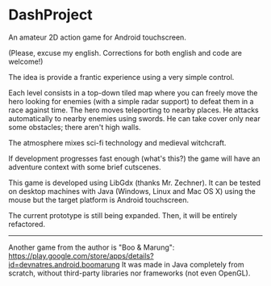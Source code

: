 DashProject
===========

An amateur 2D action game for Android touchscreen.

(Please, excuse my english. Corrections for both english and code are welcome!)

The idea is provide a frantic experience using a very simple control.

Each level consists in a top-down tiled map where you can freely move the hero looking for enemies (with a simple radar support) to defeat them in a race against time. The hero moves teleporting to nearby places. He attacks automatically to nearby enemies using swords. He can take cover only near some obstacles; there aren't high walls.

The atmosphere mixes sci-fi technology and medieval witchcraft.

If development progresses fast enough (what's this?) the game will have an adventure context with some brief cutscenes.

This game is developed using LibGdx (thanks Mr. Zechner). It can be tested on desktop machines with Java (Windows, Linux and Mac OS X) using the mouse but the target platform is Android touchscreen. 

The current prototype is still being expanded. Then, it will be entirely refactored.

-------------
Another game from the author is "Boo & Marung":
https://play.google.com/store/apps/details?id=devnatres.android.boomarung
It was made in Java completely from scratch, without third-party libraries nor frameworks (not even OpenGL).
